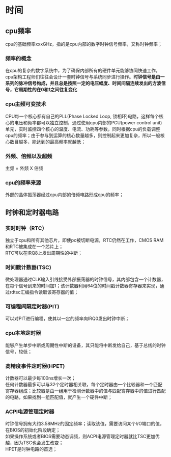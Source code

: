 # 时间
## cpu频率
cpu的基础频率xxxGHz，指的是cpu内部的数字时钟信号频率，又称时钟频率；
### 频率的概念
在cpu的复杂的数字系统中，为了确保内部所有的硬件单元能够协同快速工作，cpu架构工程师们往往会设计一套时钟信号与系统同步进行操作。**时钟信号是由一系列的脉冲信号构成，并且总是按照一定的电压幅度、时间间隔连续发出的方波信号，它周期性的在0和1之间往复变化**
### cpu主频可变技术
CPU每一个核心都有自己的PLL(Phase Locked Loop, 锁相环)电路，这样每个核心的电压和频率都可以独立控制，通过使用cpu内部的PCU(power control unit)单元，实时监控四个核心的温度、电流、功耗等参数，同时根据cpu的负载调整cpu的频率；由于参与到运算的核心数量越多，则控制起来更加复杂，所以一般核心数目越多，能达到的最高频率就越低；
### 外频、倍频以及超频
主频 = 外频 X 倍频  
### cpu的频率来源
外部的晶体振荡器经过cpu内部的倍频电路形成cpu的频率；
## 时钟和定时器电路
### 实时时钟（RTC）
独立于cpu和所有其他芯片，即使pc被切断电源，RTC仍然在工作，CMOS RAM和RTC被集成在一个芯片上；  
RTC可以在IRQ8上发出周期性的中断；
### 时间戳计数器(TSC)
微处理器通过CLK输入引线接受外部振荡器的时钟信号，其内部包含一个计数器，在每个信号到来的时间加1；该计数器利用64位的时间戳计数器寄存器来实现，通过rdtsc汇编指令读取该寄存器的值；
### 可编程间隔定时器(PIT)
可以对PIT进行编程，使其以一定的频率向IRQ0发出时钟中断；
### cpu本地定时器
能够产生单步中断或周期性中断的设备，其只能将中断发给自己，基于总线的时钟信号，较低；
### 高精度事件定时器(HPET)
计数器可以最少每100ns增长一次；  
任何计数器最多可以与32个定时器相关联，每个定时器由一个比较器和一个匹配寄存器组成；比较器是由一组用于检测计数器中的值与匹配寄存器中的值进行匹配的电路，如果找到一组匹配值，就产生一个硬件中断；
### ACPI电源管理定时器
时钟信号拥有大约3.58MHz的固定频率；读取该值，需要访问某个I/O端口的值，在BIOS的初始化阶段确定；  
如果操作系统或者BIOS需要动态调频，则ACPI电源管理定时器就比TSC更加优越，因为TSC也会发生改变；  
HPET是时钟电路的首选；

